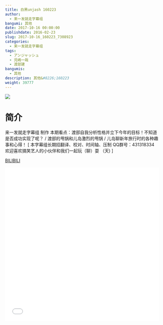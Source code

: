 ```yaml
---
title: 白黑unjash 160223
author: 
  - 来一发就走字幕组
bangumi: 其他
date: 2017-10-16 00:00:00
publishdate: 2016-02-23
slug: 2017-10-16_160223_7308923
categories: 
  - 来一发就走字幕组
tags: 
  - アンジャッシュ
  - 児嶋一哉
  - 渡部建
bangumis: 
  - 其他
description: 其他&#8226;160223
weight: 39777
---
```


![](https://i.imgur.com/gbdtWzP.jpg)

# 简介  
来一发就走字幕组 制作
本期看点：渡部自我分析性格并立下今年的目标！不知道是否成功实现了呢？ / 渡部的甩锅和儿岛激烈的甩锅 / 儿岛聊新年旅行时的各种趣事和心得！
 [ 本字幕组长期招翻译、校对、时间轴、压制   QQ群号：431318334 欢迎喜欢搞笑艺人的小伙伴和我们一起玩（聊）耍 （天) ]


  [BILIBILI](https://www.bilibili.com/video/av7308923/)


  <iframe src="//www.bilibili.com/html/html5player.html?cid=11947662&aid=7308923" width="100%" height="500" frameborder="0" allowfullscreen="allowfullscreen"></iframe>
